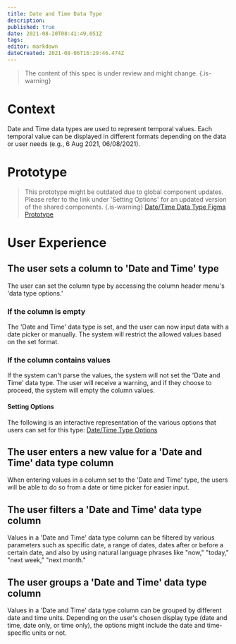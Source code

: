 ```yaml
---
title: Date and Time Data Type
description: 
published: true
date: 2021-08-20T08:41:49.051Z
tags: 
editor: markdown
dateCreated: 2021-08-06T16:29:46.474Z
---
```


> The content of this spec is under review and might change.
{.is-warning}


# Context
Date and Time data types are used to represent temporal values. Each temporal value can be displayed in different formats depending on the data or user needs (e.g., 6 Aug 2021, 06/08/2021).

# Prototype
> This prototype might be outdated due to global component updates. Please refer to the link under 'Setting Options' for an updated version of the shared components.
{.is-warning}
[Date/Time Data Type Figma Prototype](https://www.figma.com/proto/Uaf1ntcldzK2U41Jhw6vS2/Mathesar-MVP?page-id=3559%3A26639&node-id=3559%3A26640&viewport=-379%2C563%2C0.21144694089889526&scaling=contain&starting-point-node-id=3559%3A26640)

# User Experience

## The user sets a column to 'Date and Time' type
The user can set the column type by accessing the column header menu's  'data type options.'
### If the column is empty
The 'Date and Time' data type is set, and the user can now input data with a date picker or manually. The system will restrict the allowed values based on the set format. 
### If the column contains values
If the system can't parse the values, the system will not set the 'Date and Time' data type. The user will receive a warning, and if they choose to proceed, the system will empty the column values.

#### Setting Options
The following is an interactive representation of the various options that users can set for this type:
[Date/Time Type Options](https://www.figma.com/proto/Uaf1ntcldzK2U41Jhw6vS2/Mathesar-MVP?page-id=4260%3A37440&node-id=4270%3A41050&viewport=324%2C48%2C0.34&scaling=contain&starting-point-node-id=4270%3A41050)

## The user enters a new value for a  'Date and Time' data type column
When entering values in a column set to the 'Date and Time' type, the users will be able to do so from a date or time picker for easier input.

## The user filters a 'Date and Time' data type column
Values in a 'Date and Time' data type column can be filtered by various parameters such as specific date, a range of dates, dates after or before a certain date, and also by using natural language phrases like "now," "today," "next week," "next month."

## The user groups a 'Date and Time' data type column
Values in a 'Date and Time' data type column can be grouped by different date and time units. Depending on the user's chosen display type (date and time, date only, or time only), the options might include the date and time-specific units or not. 
